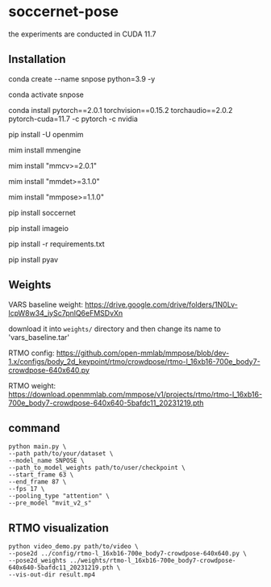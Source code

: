 # soccernet-pose

the experiments are conducted in CUDA 11.7

## Installation

conda create --name snpose python=3.9 -y

conda activate snpose

conda install pytorch==2.0.1 torchvision==0.15.2 torchaudio==2.0.2 pytorch-cuda=11.7 -c pytorch -c nvidia

pip install -U openmim

mim install mmengine

mim install "mmcv>=2.0.1"

mim install "mmdet>=3.1.0"

mim install "mmpose>=1.1.0"

pip install soccernet

pip install imageio

pip install -r requirements.txt

pip install pyav


## Weights

VARS baseline weight: https://drive.google.com/drive/folders/1N0Lv-lcpW8w34_iySc7pnlQ6eFMSDvXn

download it into `weights/` directory and then change its name to 'vars_baseline.tar'

RTMO config: https://github.com/open-mmlab/mmpose/blob/dev-1.x/configs/body_2d_keypoint/rtmo/crowdpose/rtmo-l_16xb16-700e_body7-crowdpose-640x640.py

RTMO weight: https://download.openmmlab.com/mmpose/v1/projects/rtmo/rtmo-l_16xb16-700e_body7-crowdpose-640x640-5bafdc11_20231219.pth



## command

```
python main.py \
--path path/to/your/dataset \
--model_name SNPOSE \
--path_to_model_weights path/to/user/checkpoint \
--start_frame 63 \
--end_frame 87 \
--fps 17 \
--pooling_type "attention" \
--pre_model "mvit_v2_s"
```

## RTMO visualization

```
python video_demo.py path/to/video \
--pose2d ../config/rtmo-l_16xb16-700e_body7-crowdpose-640x640.py \
--pose2d_weights ../weights/rtmo-l_16xb16-700e_body7-crowdpose-640x640-5bafdc11_20231219.pth \
--vis-out-dir result.mp4 
```



